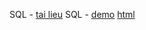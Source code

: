 SQL - [tai lieu](https://drive.google.com/drive/folders/1wkE_JcPhEQdFsc0jgPrufe02nibZb8ea?fbclid=IwAR2KlFel31x5LlXWY1H-_RdQ3IO2CHPhbxQP7yWpyQm8DSP2v0KCAxh7Pg0)
SQL - [demo](https://drive.google.com/drive/folders/1vGnnhMsUcUv0XPcKTuAobu-VHEuzi_dm?fbclid=IwAR2KlFel31x5LlXWY1H-_RdQ3IO2CHPhbxQP7yWpyQm8DSP2v0KCAxh7Pg0)
[html](https://drive.google.com/file/d/1eCHtIywPzQ4ofFT4R7xMLE3VGf0MvSgJ/view)
